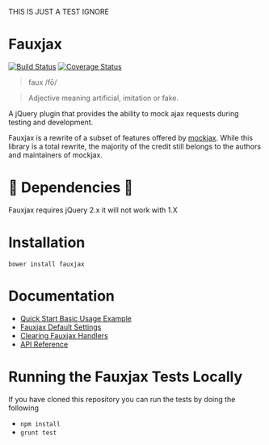 THIS IS JUST A TEST IGNORE
# Fauxjax

[![Build Status](https://secure.travis-ci.org/JarrodCTaylor/fauxjax.png)](http://travis-ci.org/JarrodCTaylor/fauxjax) [![Coverage Status](https://coveralls.io/repos/JarrodCTaylor/fauxjax/badge.png)](https://coveralls.io/r/JarrodCTaylor/fauxjax)

> faux /fō/

> Adjective meaning artificial, imitation or fake.

A jQuery plugin that provides the ability to mock ajax requests during testing and development.

Fauxjax is a rewrite of a subset of features offered by [mockjax](https://github.com/jakerella/jquery-mockjax).
While this library is a total rewrite, the majority of the credit still belongs to the authors and maintainers of mockjax.

# :rotating_light: Dependencies :rotating_light:

Fauxjax requires jQuery 2.x it will not work with 1.X

# Installation

``` shell
bower install fauxjax
```

# Documentation

- [Quick Start Basic Usage Example](https://github.com/JarrodCTaylor/fauxjax/wiki/Complete-basic-usage-example)
- [Fauxjax Default Settings](https://github.com/JarrodCTaylor/fauxjax/wiki/Faux-Default-Settings)
- [Clearing Fauxjax Handlers](https://github.com/JarrodCTaylor/fauxjax/wiki/Clearing-Fauxjax-Handlers)
- [API Reference](https://github.com/JarrodCTaylor/fauxjax/wiki/API-Reference)

# Running the Fauxjax Tests Locally

If you have cloned this repository you can run the tests by doing the following
- `npm install`
- `grunt test`
